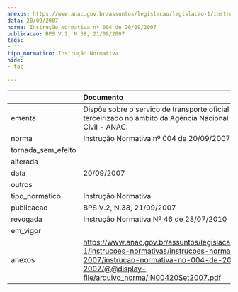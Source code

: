 ```yaml
---
anexos: https://www.anac.gov.br/assuntos/legislacao/legislacao-1/instrucoes-normativas/instrucoes-normativas-2007/instrucao-normativa-no-004-de-20-09-2007/@@display-file/arquivo_norma/IN00420Set2007.pdf
data: 20/09/2007
norma: Instrução Normativa nº 004 de 20/09/2007
publicacao: BPS V.2, N.38, 21/09/2007
tags:
- ''
tipo_normatico: Instrução Normativa
hide: 
- toc 
 
---
```


|                    | Documento                                                                                                                                                                                          |
|:-------------------|:---------------------------------------------------------------------------------------------------------------------------------------------------------------------------------------------------|
| ementa             | Dispõe sobre o serviço de transporte oficial e terceirizado no âmbito da Agência Nacional de Aviação Civil - ANAC.                                                                                 |
| norma              | Instrução Normativa nº 004 de 20/09/2007                                                                                                                                                           |
| tornada_sem_efeito |                                                                                                                                                                                                    |
| alterada           |                                                                                                                                                                                                    |
| data               | 20/09/2007                                                                                                                                                                                         |
| outros             |                                                                                                                                                                                                    |
| tipo_normatico     | Instrução Normativa                                                                                                                                                                                |
| publicacao         | BPS V.2, N.38, 21/09/2007                                                                                                                                                                          |
| revogada           | Instrução Normativa Nº 46 de 28/07/2010                                                                                                                                                            |
| em_vigor           |                                                                                                                                                                                                    |
| anexos             | https://www.anac.gov.br/assuntos/legislacao/legislacao-1/instrucoes-normativas/instrucoes-normativas-2007/instrucao-normativa-no-004-de-20-09-2007/@@display-file/arquivo_norma/IN00420Set2007.pdf |